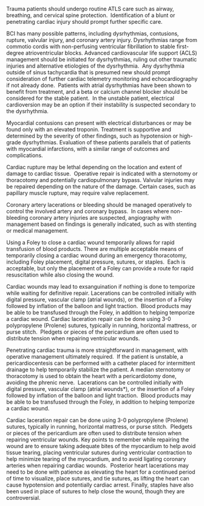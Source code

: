 Trauma patients should undergo routine ATLS care such as airway, breathing, and cervical spine protection.  Identification of a blunt or penetrating cardiac injury should prompt further specific care.

BCI has many possible patterns, including dysrhythmias, contusions, rupture, valvular injury, and coronary artery injury. Dysrhythmias range from commotio cordis with non-perfusing ventricular fibrillation to stable first-degree atrioventricular blocks. Advanced cardiovascular life support (ACLS) management should be initiated for dysrhythmias, ruling out other traumatic injuries and alternative etiologies of the dysrhythmia.  Any dysrhythmia outside of sinus tachycardia that is presumed new should prompt consideration of further cardiac telemetry monitoring and echocardiography if not already done.  Patients with atrial dysrhythmias have been shown to benefit from treatment, and a beta or calcium channel blocker should be considered for the stable patient.  In the unstable patient, electrical cardioversion may be an option if their instability is suspected secondary to the dysrhythmia.

Myocardial contusions can present with electrical disturbances or may be found only with an elevated troponin. Treatment is supportive and determined by the severity of other findings, such as hypotension or high-grade dysrhythmias. Evaluation of these patients parallels that of patients with myocardial infarctions, with a similar range of outcomes and complications.

Cardiac rupture may be lethal depending on the location and extent of damage to cardiac tissue.  Operative repair is indicated with a sternotomy or thoracotomy and potentially cardiopulmonary bypass. Valvular injuries may be repaired depending on the nature of the damage. Certain cases, such as papillary muscle rupture, may require valve replacement.

Coronary artery lacerations or bleeding should be managed operatively to control the involved artery and coronary bypass.  In cases where non-bleeding coronary artery injuries are suspected, angiography with management based on findings is generally indicated, such as with stenting or medical management.

Using a Foley to close a cardiac wound temporarily allows for rapid transfusion of blood products. There are multiple acceptable means of temporarily closing a cardiac wound during an emergency thoracotomy, including Foley placement, digital pressure, sutures, or staples.  Each is acceptable, but only the placement of a Foley can provide a route for rapid resuscitation while also closing the wound.

Cardiac wounds may lead to exsanguination if nothing is done to temporize while waiting for definitive repair. Lacerations can be controlled initially with digital pressure, vascular clamp (atrial wounds), or the insertion of a Foley followed by inflation of the balloon and light traction.  Blood products may be able to be transfused through the Foley, in addition to helping temporize a cardiac wound. Cardiac laceration repair can be done using 3-0 polypropylene (Prolene) sutures, typically in running, horizontal mattress, or purse stitch.  Pledgets or pieces of the pericardium are often used to distribute tension when repairing ventricular wounds.

Penetrating cardiac trauma is more straightforward in management, with operative management ultimately required.  If the patient is unstable, a pericardiocentesis can be performed with a catheter placed for intermittent drainage to help temporarily stabilize the patient. A median sternotomy or thoracotomy is used to obtain the heart with a pericardiotomy done, avoiding the phrenic nerve.  Lacerations can be controlled initially with digital pressure, vascular clamp (atrial wounds*), or the insertion of a Foley followed by inflation of the balloon and light traction.  Blood products may be able to be transfused through the Foley, in addition to helping temporize a cardiac wound.

Cardiac laceration repair can be done using 3-0 polypropylene (Prolene) sutures, typically in running, horizontal mattress, or purse stitch.  Pledgets or pieces of the pericardium are often used to distribute tension when repairing ventricular wounds. Key points to remember while repairing the wound are to ensure taking adequate bites of the myocardium to help avoid tissue tearing, placing ventricular sutures during ventricular contraction to help minimize tearing of the myocardium, and to avoid ligating coronary arteries when repairing cardiac wounds.  Posterior heart lacerations may need to be done with patience as elevating the heart for a continued period of time to visualize, place sutures, and tie sutures, as lifting the heart can cause hypotension and potentially cardiac arrest. Finally, staples have also been used in place of sutures to help close the wound, though they are controversial.